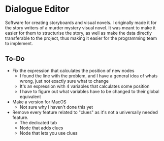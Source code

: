 # Dialogue Editor
Software for creating storyboards and visual novels.
I originally made it for the story writers of a murder mystery visual novel. It was meant to make it easier for them to structurise the story, as well as make the data directly transferable to the project, thus making it easier for the programming team to implement.

## To-Do
- Fix the expression that calculates the position of new nodes
  - I found the line with the problem, and I have a general idea of whats wrong, just not exactly sure what to change
  - It's an expression with 4 variables that calculates some position
  - I have to figure out what variables have to be changed to their global equivalent
- Make a version for MacOS
  - Not sure why I haven't done this yet
- Remove every feature related to "clues" as it's not a universally needed feature.
  - The dedicated tab
  - Node that adds clues
  - Node that lets you use clues
